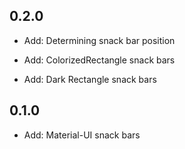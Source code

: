 
## 0.2.0

* Add: Determining snack bar position

* Add: ColorizedRectangle snack bars

* Add: Dark Rectangle snack bars

## 0.1.0

* Add: Material-UI snack bars
